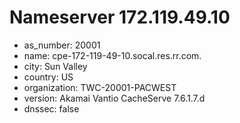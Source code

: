 # Nameserver 172.119.49.10

* as_number: 20001
* name: cpe-172-119-49-10.socal.res.rr.com.
* city: Sun Valley
* country: US
* organization: TWC-20001-PACWEST
* version: Akamai Vantio CacheServe 7.6.1.7.d
* dnssec: false
